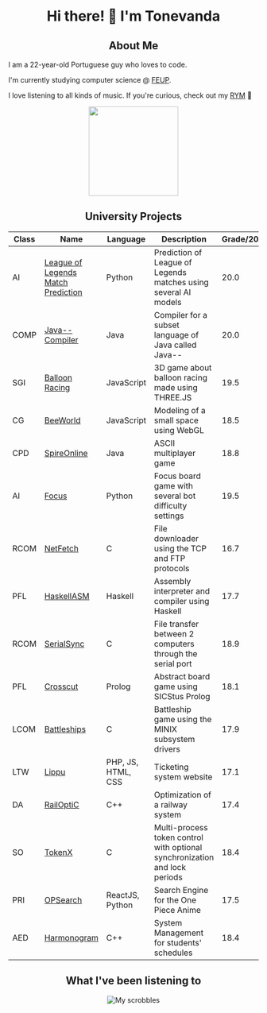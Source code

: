 <div align="center">

# Hi there! 👋 I'm Tonevanda

## About Me

</div>

I am a 22-year-old Portuguese guy who loves to code.

I'm currently studying computer science @ [FEUP](https://github.com/FEUP).

I love listening to all kinds of music. If you're curious, check out my [RYM](https://rateyourmusic.com/~Tonevanda) :guitar:

<div align="center">
  <img height="180em" src="https://github-readme-stats.vercel.app/api?username=tonevanda&show_icons=true&include_all_commits=true&count_private=true&theme=radical&hide=issues&rank_icon=github"/>
</div>

<div align="center">
  
## University Projects

| Class  | Name                                                      | Language  | Description                                              | Grade/20 |
|--------|-----------------------------------------------------------|-----------|----------------------------------------------------------|-------|
| AI     | [League of Legends Match Prediction](https://github.com/Tonevanda/IA/tree/main/proj2) | Python | Prediction of League of Legends matches using several AI models | 20.0 |
| COMP   | [Java-- Compiler](https://github.com/Tonevanda/Compilers/tree/master/proj) | Java | Compiler for a subset language of Java called Java--  | 20.0 |
| SGI    | [Balloon Racing](https://github.com/Tonevanda/SGI/tree/main/tp3) | JavaScript | 3D game about balloon racing made using THREE.JS          | 19.5 |
| CG     | [BeeWorld](https://github.com/Tonevanda/Graphical-Computing/tree/master/proj/project) | JavaScript | Modeling of a small space using WebGL| 18.5 |
| CPD    | [SpireOnline](https://github.com/Tonevanda/CPD/tree/main/proj2) | Java   | ASCII multiplayer game                                         | 18.8 |
| AI     | [Focus](https://github.com/Tonevanda/IA/tree/main/proj1)        | Python | Focus board game with several bot difficulty settings          | 19.5 |
| RCOM   | [NetFetch](https://github.com/Tonevanda/RCOM/tree/main/proj2)   | C   | File downloader using the TCP and FTP protocols                   | 16.7 |
| PFL    | [HaskellASM](https://github.com/Tonevanda/PFL-Haskell)    | Haskell   | Assembly interpreter and compiler using Haskell                   | 17.7 |
| RCOM   | [SerialSync](https://github.com/Tonevanda/RCOM/tree/main/proj1) | C   | File transfer between 2 computers through the serial port         | 18.9 |
| PFL    | [Crosscut](https://github.com/Tonevanda/PFL-Crosscut)     | Prolog    | Abstract board game using SICStus Prolog                          | 18.1 |
| LCOM   | [Battleships](https://github.com/Tonevanda/LCOM/tree/main/proj) | C   | Battleship game using the MINIX subsystem drivers                 | 17.9 |
| LTW    | [Lippu](https://github.com/Tonevanda/Lippu)               | PHP, JS, HTML, CSS | Ticketing system website                                 | 17.1 |
| DA     | [RailOptiC](https://github.com/Tonevanda/DA-Railway)      | C++       | Optimization of a railway system                                  | 17.4 |
| SO     | [TokenX](https://github.com/Tonevanda/SO)                 | C         | Multi-process token control with optional synchronization and lock periods | 18.4 |
| PRI   | [OPSearch](https://github.com/Tonevanda/PRI)         | ReactJS, Python      | Search Engine for the One Piece Anime       | 17.5 |
| AED    | [Harmonogram](https://github.com/Tonevanda/AED-Schedules) | C++       | System Management for students' schedules                         | 18.4 |

## What I've been listening to

![My scrobbles](https://lastfm-recently-played.vercel.app/api?user=Tonevanda)

</div>
